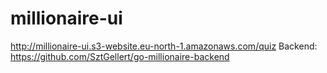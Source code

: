 # millionaire-ui
http://millionaire-ui.s3-website.eu-north-1.amazonaws.com/quiz                                   Backend: https://github.com/SztGellert/go-millionaire-backend
